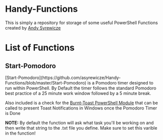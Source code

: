 # Handy-Functions
This is simply a repository for storage of some useful PowerShell Functions created by [Andy Syrewicze](https://www.andyontech.com)

<h1> List of Functions </h1>

<h2> Start-Pomodoro </h2>
[Start-Pomodoro](https://github.com/asyrewicze/Handy-Functions/blob/master/Start-Pomodoro) is a Pomodoro timer designed to run within PowerShell. By Default the timer follows the standard Pomodoro best practice of a 25 minute work window followed by a 5 minute break. 

Also included is a check for the [Burnt-Toast PowerShell Module](https://www.powershellgallery.com/packages/BurntToast/0.7.0) that can be called to present Toast Notifications in Windows once the Pomodoro Timer is Done

<b>NOTE:</b> By default the function will ask what task you'll be working on and then write that string to the .txt file you define. Make sure to set this varible in the function!

